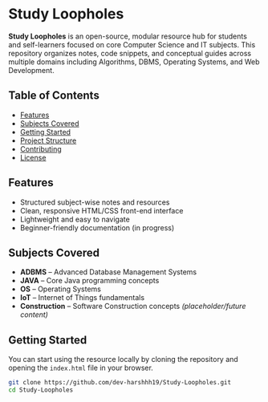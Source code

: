 # Study Loopholes

**Study Loopholes** is an open-source, modular resource hub for students and self-learners focused on core Computer Science and IT subjects. This repository organizes notes, code snippets, and conceptual guides across multiple domains including Algorithms, DBMS, Operating Systems, and Web Development.

## Table of Contents

- [Features](#features)
- [Subjects Covered](#subjects-covered)
- [Getting Started](#getting-started)
- [Project Structure](#project-structure)
- [Contributing](#contributing)
- [License](#license)

## Features

- Structured subject-wise notes and resources
- Clean, responsive HTML/CSS front-end interface
- Lightweight and easy to navigate
- Beginner-friendly documentation (in progress)

## Subjects Covered

- **ADBMS** – Advanced Database Management Systems
- **JAVA** – Core Java programming concepts
- **OS** – Operating Systems
- **IoT** – Internet of Things fundamentals
- **Construction** – Software Construction concepts *(placeholder/future content)*

## Getting Started

You can start using the resource locally by cloning the repository and opening the `index.html` file in your browser.

```bash
git clone https://github.com/dev-harshhh19/Study-Loopholes.git
cd Study-Loopholes

